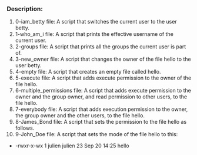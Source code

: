 ### Description:
1. 0-iam_betty file: A script that switches the current user to the user betty.
2. 1-who_am_i file: A script that prints the effective username of the current user.
3. 2-groups file: A script that prints all the groups the current user is part of.
4. 3-new_owner file: A script that changes the owner of the file hello to the user betty.
5. 4-empty file: A script that creates an empty file called hello.
6. 5-execute file: A script that adds execute permission to the owner of the file hello.
7. 6-multiple_permissions file: A script that adds execute permission to the owner and the group owner, and read permission to other users, to the file hello.
8. 7-everybody file: A script that adds execution permission to the owner, the group owner and the other users, to the file hello.
9. 8-James_Bond file: A script that sets the permission to the file hello as follows.
10. 9-John_Doe file: A script that sets the mode of the file hello to this:
   - -rwxr-x-wx 1 julien julien 23 Sep 20 14:25 hello
